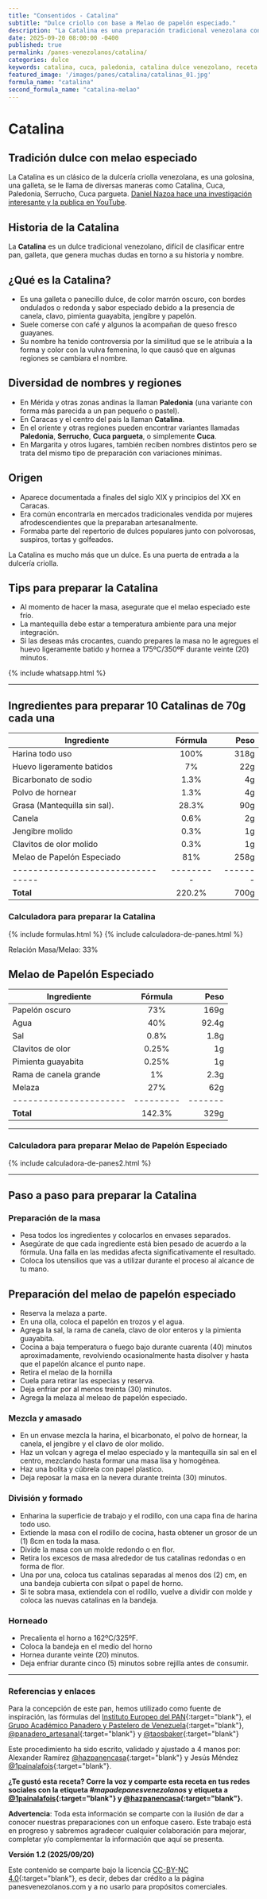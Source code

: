 ```yaml
---
title: "Consentidos - Catalina"
subtitle: "Dulce criollo con base a Melao de papelón especiado."
description: "La Catalina es una preparación tradicional venezolana conocida también como Cuca, Paledonia, Serrucho o Cuca pargueta."
date: 2025-09-20 08:00:00 -0400
published: true
permalink: /panes-venezolanos/catalina/
categories: dulce
keywords: catalina, cuca, paledonia, catalina dulce venezolano, receta de catalina, receta catalina
featured_image: '/images/panes/catalina/catalinas_01.jpg'
formula_name: "catalina"
second_formula_name: "catalina-melao"
---
```


# Catalina

## Tradición dulce con melao especiado

La Catalina es un clásico de la dulcería criolla venezolana, es una golosina, una galleta, se le llama de diversas maneras como Catalina, Cuca, Paledonia, Serrucho, Cuca pargueta. [Daniel Nazoa hace una investigación interesante y la publica en YouTube](https://www.youtube.com/watch?v=cxGUgiAxQZk).

## Historia de la Catalina

La **Catalina** es un dulce tradicional venezolano, difícil de clasificar entre pan, galleta, que genera muchas dudas en torno a su historia y nombre.

## ¿Qué es la Catalina?

* Es una galleta o panecillo dulce, de color marrón oscuro, con bordes ondulados o redonda y sabor especiado debido a la presencia de canela, clavo, pimienta guayabita, jengibre y papelón.
* Suele comerse con café y algunos la acompañan de queso fresco guayanes.
* Su nombre ha tenido controversia por la similitud que se le atribuía a la forma y color con la vulva femenina, lo que causó que en algunas regiones se cambiara el nombre.

## Diversidad de nombres y regiones

* En Mérida y otras zonas andinas la llaman **Paledonia** (una variante con forma más parecida a un pan pequeño o pastel).
* En Caracas y el centro del país la llaman **Catalina**.
* En el oriente y otras regiones pueden encontrar variantes llamadas **Paledonia**, **Serrucho**, **Cuca pargueta**, o simplemente **Cuca**.
* En Margarita y otros lugares, también reciben nombres distintos pero se trata del mismo tipo de preparación con variaciones mínimas.

## Origen

* Aparece documentada a finales del siglo XIX y principios del XX en Caracas.
* Era común encontrarla en mercados tradicionales vendida por mujeres afrodescendientes que la preparaban artesanalmente.
* Formaba parte del repertorio de dulces populares junto con polvorosas, suspiros, tortas y golfeados.

La Catalina es mucho más que un dulce. Es una puerta de entrada a la dulcería criolla.

## Tips para preparar la Catalina

- Al momento de hacer la masa, asegurate que el melao especiado este frío.  
- La mantequilla  debe estar a temperatura ambiente para una mejor integración.
- Si las deseas más crocantes, cuando prepares la masa no le agregues el huevo ligeramente batido y hornea a 175ºC/350ºF durante veinte (20) minutos.

{% include whatsapp.html %}

---

## Ingredientes para preparar 10 Catalinas de 70g cada una

| Ingrediente                     | Fórmula | Peso  |
|---------------------------------|:-------:|------:|
| Harina todo uso                 |  100%   |  318g |
| Huevo ligeramente batidos       |    7%   |   22g |
| Bicarbonato de sodio            |  1.3%   |    4g |
| Polvo de hornear                |  1.3%   |    4g |
| Grasa (Mantequilla sin sal).    | 28.3%   |   90g |
| Canela                          |   0.6%  |    2g |
| Jengibre molido                 |  0.3%   |    1g |
| Clavitos de olor molido         |  0.3%   |    1g |
| Melao de Papelón Especiado      |   81%   |  258g |
|---------------------------------|---------|-------|
| **Total**                       |  220.2% |  700g |

### Calculadora para preparar la Catalina

{% include formulas.html %}
{% include calculadora-de-panes.html %}

Relación Masa/Melao: 33%

## Melao de Papelón Especiado

| Ingrediente          | Fórmula | Peso  |
|----------------------|:-------:|------:|
| Papelón oscuro       |   73%   |  169g |
| Agua                 |   40%   | 92.4g |
| Sal                  |  0.8%   |  1.8g |
| Clavitos de olor     |  0.25%  |    1g |
| Pimienta guayabita   |  0.25%  |    1g |
| Rama de canela grande|    1%   |  2.3g |
| Melaza               |   27%   |   62g |
|----------------------|---------|-------|
| **Total**            | 142.3%  |  329g |

---

### Calculadora para preparar Melao de Papelón Especiado

{% include calculadora-de-panes2.html %}

---

## Paso a paso para preparar la Catalina

### Preparación de la masa

- Pesa todos los ingredientes y colocarlos en envases separados.
- Asegúrate de que cada ingrediente está bien pesado de acuerdo a la fórmula. Una falla en las medidas afecta significativamente el resultado.
- Coloca los utensilios que vas a utilizar durante el proceso al alcance de tu mano.

## Preparación del melao de papelón especiado
- Reserva la melaza a parte.
- En una olla, coloca el papelón en trozos y el agua.
- Agrega la sal, la rama de canela, clavo de olor enteros y la pimienta guayabita.
- Cocina a baja temperatura o fuego bajo durante cuarenta (40) minutos aproximadamente, revolviendo ocasionalmente hasta disolver y hasta que el papelón alcance el punto nape.
- Retira el melao de la hornilla 
- Cuela para retirar las especias y reserva.
- Deja enfriar por al menos treinta (30) minutos.
- Agrega la melaza al meleao de papelón especiado.

### Mezcla y amasado

- En un envase mezcla la harina, el bicarbonato, el polvo de hornear, la canela, el jengibre y el clavo de olor molido.
- Haz un volcan y agrega el melao especiado y la mantequilla sin sal en el centro, mezclando hasta formar una masa lisa y homogénea.
- Haz una bolita y cúbrela con papel plastico.
- Deja reposar la masa en la nevera durante treinta (30) minutos.

### División y formado

- Enharina la superficie de trabajo y el rodillo, con una capa fina de harina todo uso.
- Extiende la masa con el rodillo de cocina, hasta obtener un grosor de un (1) ßcm en toda la masa.
- Divide la masa con un molde redondo o en flor.
- Retira los excesos de masa alrededor de tus catalinas redondas o en forma de flor.
- Una por una, coloca tus catalinas separadas al menos dos (2) cm, en una bandeja cubierta con silpat o papel de horno.
- Si te sobra masa, extiendela con el rodillo, vuelve a dividir con molde y coloca las nuevas catalinas en la bandeja.

### Horneado

- Precalienta el horno a 162ºC/325ºF.
- Coloca la bandeja en el medio del horno
- Hornea durante veinte (20) minutos.
- Deja enfriar durante cinco (5) minutos sobre rejilla antes de consumir.

---

### Referencias y enlaces

Para la concepción de este pan, hemos utilizado como fuente de inspiración, las fórmulas del [Instituto Europeo del PAN]{:target="blank"}, el [Grupo Académico Panadero y Pastelero de Venezuela]{:target="blank"}, [@panadero_artesanal]{:target="blank"} y [@taosbaker]{:target="blank"}

Este procedimiento ha sido escrito, validado y ajustado a 4 manos por: Alexander Ramírez [@hazpanencasa]{:target="blank"} y Jesús Méndez [@1painalafois]{:target="blank"}.

**¿Te gustó esta receta? Corre la voz y comparte esta receta en tus redes sociales con la etiqueta _#mapadepanesvenezolanos_ y etiqueta a [@1painalafois]{:target="blank"} y [@hazpanencasa]{:target="blank"}.**

**Advertencia**: Toda esta información se comparte con la ilusión de dar a conocer nuestras preparaciones con un enfoque casero. Este trabajo está en progreso y sabremos agradecer cualquier colaboración para mejorar, completar y/o complementar la información que aquí se presenta.

__Versión 1.2 (2025/09/20)__

Este contenido se comparte bajo la licencia [CC-BY-NC 4.0](https://creativecommons.org/licenses/by-nc/4.0/deed.es){:target="blank"}, es decir, debes dar crédito a la página panesvenezolanos.com y a no usarlo para propósitos comerciales.

[@hazpanencasa]: https://www.instagram.com/hazpanencasa
[@1painalafois]: https://www.instagram.com/1painalafois
[@dunitasbakery]: https://www.instagram.com/dunitasbakery
[@farinaelievito]: https://www.instagram.com/farinaelievito
[@algosevaacocinar]: https://www.instagram.com/algosevaacocinar
[@luisagonzalezp]: https://www.instagram.com/luisagonzalezp
[Instituto Europeo del PAN]: https://escuelaiepan.com/
[Grupo Académico Panadero y Pastelero de Venezuela]: https://gappvzla.com/
[@panadero_artesanal]: http://www.instagram.com/panadero_artesanal
[@taosbaker]: http://www.instagram.com/taosbaker
[@elgatogolosoblog]: http://www.instagram.com/elgatogolosoblog
[@steconstance]: http://www.instagram.com/steconstance
